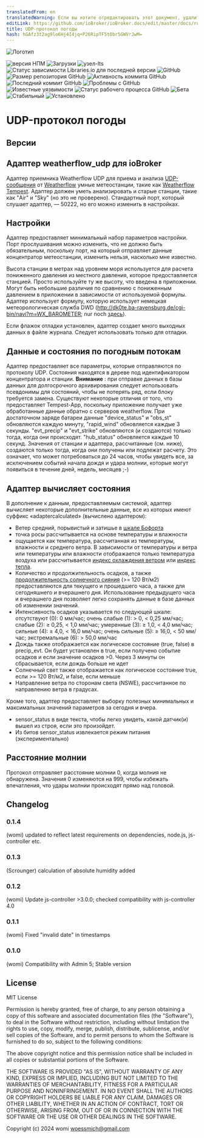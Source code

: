 ```yaml
---
translatedFrom: en
translatedWarning: Если вы хотите отредактировать этот документ, удалите поле «translationFrom», в противном случае этот документ будет снова автоматически переведен
editLink: https://github.com/ioBroker/ioBroker.docs/edit/master/docs/ru/adapterref/iobroker.weatherflow_udp/README.md
title: UDP-протокол погоды
hash: hGAfz3t2ag9lo6Hj4I4jq+P26RipTF5tObr5GWVrJwM=
---
```

![Логотип](../../../en/adapterref/iobroker.weatherflow_udp/admin/weatherflow_udp.png)

![версия НПМ](https://img.shields.io/npm/v/iobroker.weatherflow_udp?style=flat-square)
![Загрузки](https://img.shields.io/npm/dm/iobroker.weatherflow_udp?label=npm%20downloads&style=flat-square)
![узел-lts](https://img.shields.io/node/v-lts/iobroker.weatherflow_udp?style=flat-square)
![Статус зависимости Libraries.io для последней версии](https://img.shields.io/librariesio/release/npm/iobroker.weatherflow_udp?label=npm%20dependencies&style=flat-square)
![GitHub](https://img.shields.io/github/license/woessmich/iobroker.weatherflow_udp?style=flat-square)
![Размер репозитория GitHub](https://img.shields.io/github/repo-size/woessmich/iobroker.weatherflow_udp?logo=github&style=flat-square)
![Активность коммита GitHub](https://img.shields.io/github/commit-activity/m/woessmich/iobroker.weatherflow_udp?logo=github&style=flat-square)
![Последний коммит GitHub](https://img.shields.io/github/last-commit/woessmich/iobroker.weatherflow_udp?logo=github&style=flat-square)
![Проблемы с GitHub](https://img.shields.io/github/issues/woessmich/iobroker.weatherflow_udp?logo=github&style=flat-square)
![Известные уязвимости](https://snyk.io/test/github/woessmich/ioBroker.weatherflow_udp/badge.svg)
![Статус рабочего процесса GitHub](https://img.shields.io/github/actions/workflow/status/woessmich/iobroker.weatherflow_udp/test-and-release.yml?branch=master&logo=github&style=flat-square)
![Бета](https://img.shields.io/npm/v/iobroker.weatherflow_udp.svg?color=red&label=beta)
![Стабильный](http://iobroker.live/badges/weatherflow_udp-stable.svg)
![Установлено](http://iobroker.live/badges/weatherflow_udp-installed.svg)

# UDP-протокол погоды
## Версии
## Адаптер weatherflow_udp для ioBroker
Адаптер приемника Weatherflow UDP для приема и анализа [UDP-сообщения](https://weatherflow.github.io/Tempest/api/udp/v143/) от [Weatherflow](www.weatherflow.com) умные метеостанции, такие как [Weatherflow Tempest](https://weatherflow.com/tempest-weather-system/).
Адаптер должен уметь анализировать и старые станции, такие как "Air" и "Sky" (но это не проверено).
Стандартный порт, который слушает адаптер, — 50222, но его можно изменить в настройках.

## Настройки
Адаптер предоставляет минимальный набор параметров настройки.
Порт прослушивания можно изменить, что не должно быть обязательным, поскольку порт, на который отправляет данные концентратор метеостанции, изменить нельзя, насколько мне известно.

Высота станции в метрах над уровнем моря используется для расчета пониженного давления из местного давления, которое предоставляется станцией. Просто используйте ту же высоту, что введена в приложении. Могут быть небольшие различия по сравнению с пониженным давлением в приложении в зависимости от используемой формулы. Адаптер использует формулу, которую использует немецкая метеорологическая служба DWD (http://dk0te.ba-ravensburg.de/cgi-bin/navi?m=WX_BAROMETER; nur noch [здесь](https://www.symcon.de/forum/threads/6480-Relativen-Luftdruck-aus-absoluten-Luftdruck-errechnen)).

Если флажок отладки установлен, адаптер создает много выходных данных в файле журнала. Следует использовать только для отладки.

## Данные и состояния по погодным потокам
Адаптер предоставляет все параметры, которые отправляются по протоколу UDP. Состояния находятся в дереве под идентификатором концентратора и станции. <b>Внимание</b> : при отправке данных в базы данных для долгосрочного архивирования следует использовать псевдонимы для состояний, чтобы не потерять ряд, если блоку требуется замена. Существуют некоторые отличия от того, что предоставляет Tempest-App, поскольку приложение получает уже обработанные данные обратно с серверов weatherflow. При достаточном заряде батареи данные &quot;device_status&quot; и &quot;obs_st&quot; обновляются каждую минуту, &quot;rapid_wind&quot; обновляется каждые 3 секунды. &quot;evt_precip&quot; и &quot;evt_strike&quot; обновляются (и создаются) только тогда, когда они происходят. &quot;hub_status&quot; обновляется каждые 10 секунд. Значения от станции и адаптера, рассчитанные (см. ниже), создаются только тогда, когда они получены или подлежат расчету. Это означает, что может потребоваться до 24 часов, чтобы увидеть все, за исключением событий начала дождя и удара молнии, которые могут появиться в течение дней, недель, месяцев ;-)

## Адаптер вычисляет состояния
В дополнение к данным, предоставляемым системой, адаптер вычисляет некоторые дополнительные данные, все из которых имеют суффикс «adaptercalculated» (вычислено адаптером):

- Ветер средний, порывистый и затишье в [шкале Бофорта](https://en.wikipedia.org/wiki/Beaufort_scale)
- точка росы рассчитывается на основе температуры и влажности
- ощущается как температура, рассчитанная из температуры, влажности и среднего ветра. В зависимости от температуры и ветра или температуры или влажности отображается только температура воздуха или рассчитывается [индекс охлаждения ветром](https://en.wikipedia.org/wiki/Wind_chill) или [индекс тепла](https://en.wikipedia.org/wiki/Heat_index).
- Количество и продолжительность осадков, а также [продолжительность солнечного сияния](https://en.wikipedia.org/wiki/Sunshine_duration) (>= 120 Вт/м2) предоставляются для текущего и прошедшего часа, а также для сегодняшнего и вчерашнего дня. Использование предыдущего часа и вчерашнего дня позволяет легко сохранять данные в базе данных об изменении значений.
- Интенсивность осадков указывается по следующей шкале: отсутствуют (0): 0 мм/час; очень слабые (1): > 0, < 0,25 мм/час; слабые (2): ≥ 0,25, < 1,0 мм/час; умеренные (3): ≥ 1,0, < 4,0 мм/час; сильные (4): ≥ 4,0, < 16,0 мм/час; очень сильные (5): ≥ 16,0, < 50 мм/час; экстремальные (6): > 50,0 мм/час
- Дождь также отображается как логическое состояние (true, false) в precip_evt. Он будет установлен в true, если получено событие осадков и если значение осадков >0. Через 3 минуты он сбрасывается, если дождь больше не идет
- Солнечный свет также отображается как логическое состояние true, если >= 120 Вт/м2, и false, если меньше
- Направление ветра по сторонам света (NSWE), рассчитанное по направлению ветра в градусах.

Кроме того, адаптер предоставляет выборку полезных минимальных и максимальных значений параметров за сегодня и вчера.

- sensor_status в виде текста, чтобы легко увидеть, какой датчик(и) вышел из строя, если это произойдет.
- Из битов sensor_status извлекается режим питания (экспериментально)

## Расстояние молнии
Протокол отправляет расстояние молнии 0, когда молния не обнаружена. Значения 0 изменяются на 999, чтобы избежать впечатления, что удары молнии происходят прямо над головой.

## Changelog

### 0.1.4
(womi) updated to reflect latest requirements on dependencies, node.js, js-controller etc.
### 0.1.3 
(Scrounger) calculation of absolute humidity added
### 0.1.2
(womi) Update js-controller >3.0.0; checked compatibility with js-controller 4.0 
### 0.1.1
(womi) Fixed "invalid date" in timestamps 
### 0.1.0
(womi) Compatibility with Admin 5; Stable version

## License
MIT License

Permission is hereby granted, free of charge, to any person obtaining a copy
of this software and associated documentation files (the "Software"), to deal
in the Software without restriction, including without limitation the rights
to use, copy, modify, merge, publish, distribute, sublicense, and/or sell
copies of the Software, and to permit persons to whom the Software is
furnished to do so, subject to the following conditions:

The above copyright notice and this permission notice shall be included in all
copies or substantial portions of the Software.

THE SOFTWARE IS PROVIDED "AS IS", WITHOUT WARRANTY OF ANY KIND, EXPRESS OR
IMPLIED, INCLUDING BUT NOT LIMITED TO THE WARRANTIES OF MERCHANTABILITY,
FITNESS FOR A PARTICULAR PURPOSE AND NONINFRINGEMENT. IN NO EVENT SHALL THE
AUTHORS OR COPYRIGHT HOLDERS BE LIABLE FOR ANY CLAIM, DAMAGES OR OTHER
LIABILITY, WHETHER IN AN ACTION OF CONTRACT, TORT OR OTHERWISE, ARISING FROM,
OUT OF OR IN CONNECTION WITH THE SOFTWARE OR THE USE OR OTHER DEALINGS IN THE
SOFTWARE.

Copyright (c) 2024 womi <woessmich@gmail.com>